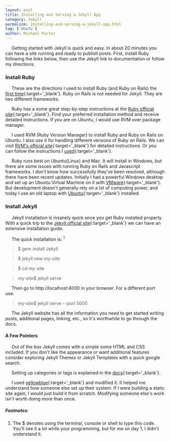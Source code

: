 ```yaml
---
layout: post
title: Installing and Serving a Jekyll App
category: Jekyll
permalink: installing-and-serving-a-jekyll-app.html
tag: ['HowTo']
author: Michael Porter
---
```


&nbsp;&nbsp;&nbsp;&nbsp;&nbsp;Getting started with Jekyll is quick and easy. In about 20 minutes you can have a site running and ready to publish posts. First, install Ruby following the links below, then use the Jekyll link to documentation or follow my directions.

<!-- more -->

### Install Ruby

&nbsp;&nbsp;&nbsp;&nbsp;&nbsp;These are the directions I used to install Ruby (and Ruby on Rails) the [first time](http://railsapps.github.io/installrubyonrails-ubuntu.html){:target='_blank'}. Ruby on Rails is not needed for Jekyll. They are two different frameworks.

&nbsp;&nbsp;&nbsp;&nbsp;&nbsp;Ruby has a some great step-by-step instructions at the [Ruby official site](https://www.ruby-lang.org/en/documentation/installation/){:target='_blank'}. Find your preferred installation method and receive detailed instructions. If you are on Ubuntu, I would use RVM over package manager.

&nbsp;&nbsp;&nbsp;&nbsp;&nbsp;I used RVM (Ruby Version Manager) to install Ruby and Ruby on Rails on Ubuntu. I also use it for handling different versions of Ruby on Rails. We can visit [RVM's official site](https://rvm.io/rvm/install){:target='_blank'} for detailed instructions. Or you can follow the instructions I [used](https://www.ruby-lang.org/en/documentation/installation/){:target='_blank'}.

&nbsp;&nbsp;&nbsp;&nbsp;&nbsp;Ruby runs best on Ubuntu(Linux) and Mac. It will install in Windows, but there are some issues with running Ruby on Rails and Javascript frameworks. I don't know how successfully they've been resolved, although there have been recent updates. Initially I had a powerful Windows desktop and set up an Ubuntu Virtual Machine on it with [VMware](https://my.vmware.com/en/web/vmware/free#desktop_end_user_computing/vmware_workstation_player/12_0){:target='_blank'}. But development doesn't generally rely on a lot of computing power, and today I use an old laptop with [Ubuntu](https://tutorials.ubuntu.com/tutorial/tutorial-install-ubuntu-desktop#0){:target='_blank'} installed.

### Install Jekyll

&nbsp;&nbsp;&nbsp;&nbsp;&nbsp;Jekyll installation is insanely quick once you get Ruby installed properly. With a quick trip to the [Jekyll official site](https://jekyllrb.com/docs/installation/){:target='_blank'} we can have an extensive installation guide.

&nbsp;&nbsp;&nbsp;&nbsp;&nbsp;The quick installation is: <sup>1<sup>

>$ gem install Jekyll

>$ jekyll new my-site

>$ cd my-site

>my-site$ jekyll serve


&nbsp;&nbsp;&nbsp;&nbsp;&nbsp;Then go to http://localhost:4000 in your browser. For a different port use.

>my-site$ jekyll serve --port 5000

&nbsp;&nbsp;&nbsp;&nbsp;&nbsp;The Jekyll website has all the information you need to get started writing posts, additional pages, linking, etc., so it's worthwhile to go through the docs.

#### A Few Pointers

&nbsp;&nbsp;&nbsp;&nbsp;&nbsp;Out of the box Jekyll comes with a simple some HTML and CSS included. If you don't like the appearance or want additional features consider exploring Jekyll Themes or Jekyll Templates with a quick google search.

&nbsp;&nbsp;&nbsp;&nbsp;&nbsp;Setting up categories or tags is explained in the [docs](https://jekyllrb.com/docs/collections/){:target='_blank'}.

&nbsp;&nbsp;&nbsp;&nbsp;&nbsp;I used [yellowblue](https://github.com/chalatz/yellowblue){:target='_blank'} and modified it. It helped me understand how someone else set up their system. If I were building a static site again, I would just build it from scratch. Modifying someone else's work isn't worth doing more than once.

##### Footnotes:

1. The $ denotes using the terminal, console or shell to type this code. You'll see it a lot while your programming, but for me on day 1, I didn't understand it.
